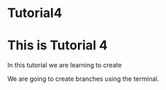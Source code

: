 # Tutorial4

# This is Tutorial 4

In this tutorial we are learning to create 

We are going to create branches using the terminal.